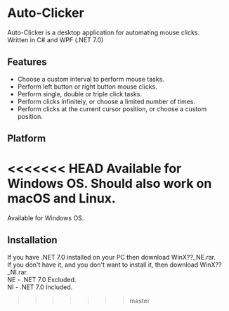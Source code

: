 # Auto-Clicker

Auto-Clicker is a desktop application for automating mouse clicks.
<br>Written in C# and WPF (.NET 7.0)

## Features
* Choose a custom interval to perform mouse tasks.
* Perform left button or right button mouse clicks.
* Perform single, double or triple click tasks.
* Perform clicks infinitely, or choose a limited number of times.
* Perform clicks at the current cursor position, or choose a custom position. 

## Platform
<<<<<<< HEAD
Available for Windows OS. Should also work on macOS and Linux.
=======
Available for Windows OS.

## Installation
If you have .NET 7.0 installed on your PC then download WinX??_NE.rar. 
<br>If you don't have it, and you don't want to install it, then download WinX??_NI.rar.
<br>NE - .NET 7.0 Excluded.
<br>NI - .NET 7.0 Included.
>>>>>>> master
